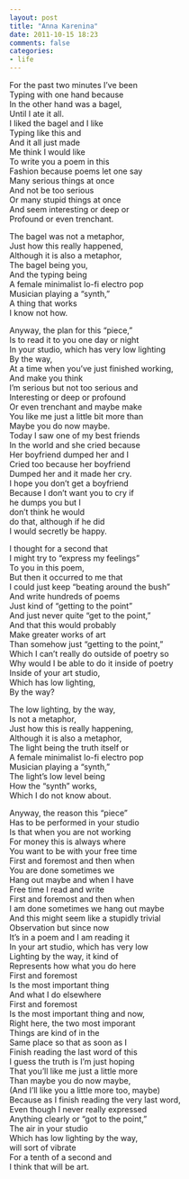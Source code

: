 ```yaml
---
layout: post
title: "Anna Karenina"
date: 2011-10-15 18:23
comments: false
categories:
- life
---
```


For the past two minutes I’ve been   
Typing with one hand because   
In the other hand was a bagel,   
Until I ate it all.   
I liked the bagel and I like   
Typing like this and   
And it all just made   
Me think I would like   
To write you a poem in this   
Fashion because poems let one say   
Many serious things at once   
And not be too serious   
Or many stupid things at once   
And seem interesting or deep or   
Profound or even trenchant.   

The bagel was not a metaphor,   
Just how this really happened,   
Although it is also a metaphor,   
The bagel being you,   
And the typing being   
A female minimalist lo-fi electro pop   
Musician playing a “synth,”   
A thing that works   
I know not how.   

Anyway, the plan for this “piece,”   
Is to read it to you one day or night   
In your studio, which has very low lighting   
By the way,   
At a time when you’ve just finished working,   
And make you think   
I’m serious but not too serious and   
Interesting or deep or profound   
Or even trenchant and maybe make   
You like me just a little bit more than   
Maybe you do now maybe.   
Today I saw one of my best friends   
In the world and she cried because   
Her boyfriend dumped her and I   
Cried too because her boyfriend   
Dumped her and it made her cry.   
I hope you don’t get a boyfriend   
Because I don’t want you to cry if   
he dumps you but I   
don’t think he would   
do that, although if he did   
I would secretly be happy.   

I thought for a second that   
I might try to “express my feelings”   
To you in this poem,   
But then it occurred to me that   
I could just keep “beating around the bush”   
And write hundreds of poems   
Just kind of “getting to the point”   
And just never quite “get to the point,”   
And that this would probably   
Make greater works of art   
Than somehow just “getting to the point,”   
Which I can’t really do outside of poetry so   
Why would I be able to do it inside of poetry   
Inside of your art studio,   
Which has low lighting,   
By the way?   

The low lighting, by the way,   
Is not a metaphor,   
Just how this is really happening,   
Although it is also a metaphor,   
The light being the truth itself or   
A female minimalist lo-fi electro pop   
Musician playing a “synth,”   
The light’s low level being   
How the “synth” works,   
Which I do not know about.   

Anyway, the reason this “piece”   
Has to be performed in your studio   
Is that when you are not working   
For money this is always where   
You want to be with your free time   
First and foremost and then when   
You are done sometimes we   
Hang out maybe and when I have   
Free time I read and write   
First and foremost and then when   
I am done sometimes we hang out maybe   
And this might seem like a stupidly trivial   
Observation but since now   
It’s in a poem and I am reading it   
In your art studio, which has very low   
Lighting by the way, it kind of   
Represents how what you do here   
First and foremost   
Is the most important thing   
And what I do elsewhere   
First and foremost    
Is the most important thing and now,   
Right here, the two most imporant   
Things are kind of in the   
Same place so that as soon as I   
Finish reading the last word of this   
I guess the truth is I’m just hoping   
That you’ll like me just a little more   
Than maybe you do now maybe,   
(And I’ll like you a little more too, maybe)   
Because as I finish reading the very last word,   
Even though I never really expressed   
Anything clearly or “got to the point,”   
The air in your studio   
Which has low lighting by the way,   
will sort of vibrate   
For a tenth of a second and   
I think that will be art.   